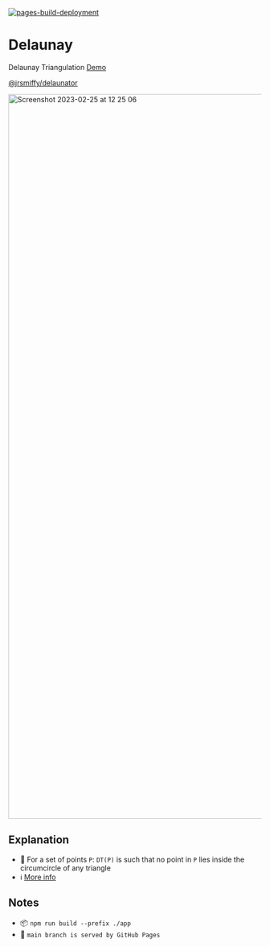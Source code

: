 [![pages-build-deployment](https://github.com/JRSmiffy/delaunay/actions/workflows/pages/pages-build-deployment/badge.svg)](https://github.com/JRSmiffy/delaunay/actions/workflows/pages/pages-build-deployment)

# Delaunay
Delaunay Triangulation [Demo](https://jrsmiffy.github.io/delaunay/)

[@jrsmiffy/delaunator](https://github.com/JRSmiffy/delaunator)

<img width="1440" alt="Screenshot 2023-02-25 at 12 25 06" src="https://user-images.githubusercontent.com/34093915/221356676-ccfd0c15-4504-47e2-bd9b-d9bda5d175c6.png">

## Explanation
- 🧮  For a set of points `P`: `DT(P)` is such that no point in `P` lies inside the circumcircle of any triangle
- ℹ️  [More info](https://en.wikipedia.org/wiki/Delaunay_triangulation)

## Notes
- 📦  `npm run build --prefix ./app`
- 🚀  `main branch is served by GitHub Pages`